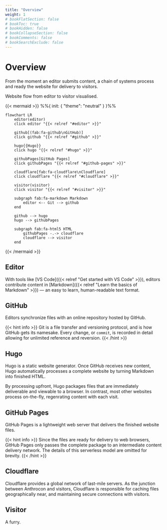 ```yaml
---
title: "Overview"
weight: 1
# bookFlatSection: false
# bookToc: true
# bookHidden: false
# bookCollapseSection: false
# bookComments: false
# bookSearchExclude: false
---
```


# Overview

From the moment an editor submits content, a chain of systems process and ready the website for delivery to visitors.

Website flow from editor to visitor visualised.

{{< mermaid >}}
    %%{
        init: {
            "theme": "neutral"
        }
    }%%

    flowchart LR
        editor(editor)
        click editor "{{< relref "#editor" >}}"

        github[(fab:fa-github\nGitHub)]
        click github "{{< relref "#github" >}}"

        hugo{{Hugo}}
        click hugo "{{< relref "#hugo" >}}"

        githubPages[GitHub Pages]
        click githubPages "{{< relref "#github-pages" >}}"

        cloudflare[fab:fa-cloudflare\nCloudflare]
        click cloudflare "{{< relref "#cloudflare" >}}"

        visitor(visitor)
        click visitor "{{< relref "#visitor" >}}"

        subgraph fab:fa-markdown Markdown
            editor <-- Git --> github
        end

        github --> hugo
        hugo --> githubPages

        subgraph fab:fa-html5 HTML
            githubPages -.-> cloudflare
            cloudflare --> visitor
        end
{{< /mermaid >}}

## Editor

With tools like [VS Code]({{< relref "Get started with VS Code" >}}), editors contribute content in [Markdown]({{< relref "Learn the basics of Markdown" >}}) — an easy to learn, human-readable text format.

## GitHub

Editors synchronize files with an online repository hosted by GitHub.

{{< hint info >}}
Git is a file transfer and versioning protocol, and is how GitHub gets its namesake. Every change, or `commit`, is recorded in detail allowing for unlimited reference and reversion.
{{< /hint >}}

## Hugo

Hugo is a static website generator. Once GitHub receives new content, Hugo automatically processes a complete website by turning Markdown into finished HTML.

By processing upfront, Hugo packages files that are immediately deliverable and viewable to a browser. In contrast, most other websites process on-the-fly, regenrating content with each visit.

## GitHub Pages

GitHub Pages is a lightweight web server that delivers the finished website files.

{{< hint info >}}
Since the files are ready for delivery to web browsers, GitHub Pages only passes the complete package to an intermediate content delivery network. The details of this serverless model are omitted for brevity.
{{< /hint >}}

## Cloudflare

Cloudflare provides a global network of last-mile servers. As the junction between Anthrocon and visitors, Cloudflare is responsible for caching files geographically near, and maintaining secure connections with visitors.

## Visitor

A furry.
